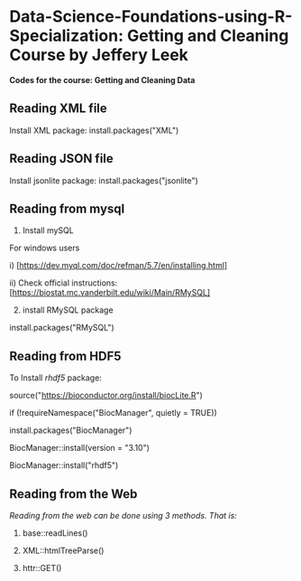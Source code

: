 # Data-Science-Foundations-using-R-Specialization: Getting and Cleaning Course by Jeffery Leek

**Codes for the course: Getting and Cleaning Data**

## Reading XML file

Install XML package: install.packages("XML")

## Reading JSON file

Install jsonlite package: install.packages("jsonlite")

## Reading from mysql
1. Install mySQL

For windows users 

i) [https://dev.myql.com/doc/refman/5.7/en/installing.html]

ii) Check official instructions: [https://biostat.mc.vanderbilt.edu/wiki/Main/RMySQL]

2. install RMySQL package

install.packages("RMySQL")

## Reading from HDF5

To Install _rhdf5_ package:

source("https://bioconductor.org/install/biocLite.R")

if (!requireNamespace("BiocManager", quietly = TRUE))

install.packages("BiocManager")

BiocManager::install(version = "3.10")

BiocManager::install("rhdf5")

## Reading from the Web

_Reading from the web can be done using 3 methods. That is:_

1. base::readLines()

2. XML::htmlTreeParse()

3. httr::GET()
